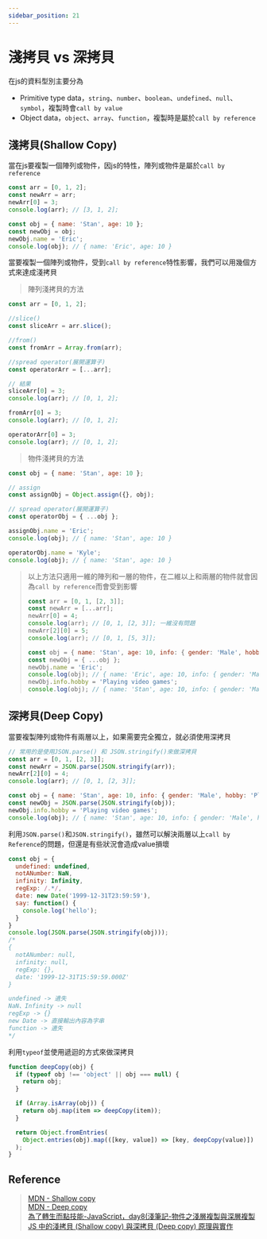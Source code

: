 ```yaml
---
sidebar_position: 21
---
```


# 淺拷貝 vs 深拷貝
在js的資料型別主要分為
- Primitive type data，`string`、`number`、`boolean`、`undefined`、`null`、`symbol`，複製時會`call by value`
- Object data，`object`、`array`、`function`，複製時是屬於`call by reference`
## 淺拷貝(Shallow Copy)
當在js要複製一個陣列或物件，因js的特性，陣列或物件是屬於`call by reference`
```javascript
const arr = [0, 1, 2];
const newArr = arr;
newArr[0] = 3;
console.log(arr); // [3, 1, 2];

const obj = { name: 'Stan', age: 10 };
const newObj = obj;
newObj.name = 'Eric';
console.log(obj); // { name: 'Eric', age: 10 }
```

當要複製一個陣列或物件，受到`call by reference`特性影響，我們可以用幾個方式來達成淺拷貝<br>
> 陣列淺拷貝的方法
```javascript
const arr = [0, 1, 2];

//slice()
const sliceArr = arr.slice();

//from()
const fromArr = Array.from(arr);

//spread operator(展開運算子)
const operatorArr = [...arr];

// 結果
sliceArr[0] = 3;
console.log(arr); // [0, 1, 2];

fromArr[0] = 3;
console.log(arr); // [0, 1, 2];

operatorArr[0] = 3;
console.log(arr); // [0, 1, 2];
```
> 物件淺拷貝的方法
```javascript
const obj = { name: 'Stan', age: 10 };

// assign
const assignObj = Object.assign({}, obj);

// spread operator(展開運算子)
const operatorObj = { ...obj };

assignObj.name = 'Eric';
console.log(obj); // { name: 'Stan', age: 10 }

operatorObj.name = 'Kyle';
console.log(obj); // { name: 'Stan', age: 10 }
```

> 以上方法只適用一維的陣列和一層的物件，在二維以上和兩層的物件就會因為`call by reference`而會受到影響
> ```javascript
> const arr = [0, 1, [2, 3]];
> const newArr = [...arr];
> newArr[0] = 4;
> console.log(arr); // [0, 1, [2, 3]]; 一維沒有問題
> newArr[2][0] = 5;
> console.log(arr); // [0, 1, [5, 3]];
> 
> const obj = { name: 'Stan', age: 10, info: { gender: 'Male', hobby: 'Playing basketball'} };
> const newObj = { ...obj };
> newObj.name = 'Eric';
> console.log(obj); // { name: 'Eric', age: 10, info: { gender: 'Male', hobby: 'Playing basketball'} }; 一層沒有問題
> newObj.info.hobby = 'Playing video games';
> console.log(obj); // { name: 'Stan', age: 10, info: { gender: 'Male', hobby: 'Playing video games'} };
> ```

## 深拷貝(Deep Copy)
當要複製陣列或物件有兩層以上，如果需要完全獨立，就必須使用深拷貝
```javascript
// 常用的是使用JSON.parse() 和 JSON.stringify()來做深拷貝
const arr = [0, 1, [2, 3]];
const newArr = JSON.parse(JSON.stringify(arr));
newArr[2][0] = 4;
console.log(arr); // [0, 1, [2, 3]];

const obj = { name: 'Stan', age: 10, info: { gender: 'Male', hobby: 'Playing basketball'} };
const newObj = JSON.parse(JSON.stringify(obj));
newObj.info.hobby = 'Playing video games';
console.log(obj); // { name: 'Stan', age: 10, info: { gender: 'Male', hobby: 'Playing basketball'} }
```

利用`JSON.parse()`和`JSON.stringify()`，雖然可以解決兩層以上`call by Reference`的問題，但還是有些狀況會造成value損壞
```javascript
const obj = {
  undefined: undefined,
  notANumber: NaN,
  infinity: Infinity,
  regExp: /.*/,
  date: new Date('1999-12-31T23:59:59'),
  say: function() {
    console.log('hello');
  }
}
console.log(JSON.parse(JSON.stringify(obj)));
/*
{
  notANumber: null,
  infinity: null,
  regExp: {},
  date: '1999-12-31T15:59:59.000Z'
}

undefined -> 遺失
NaN、Infinity -> null
regExp -> {}
new Date -> 直接輸出內容為字串
function -> 遺失
*/
```

利用`typeof`並使用遞迴的方式來做深拷貝
```javascript
function deepCopy(obj) {
  if (typeof obj !== 'object' || obj === null) {
    return obj;
  }

  if (Array.isArray(obj)) {
    return obj.map(item => deepCopy(item));
  }

  return Object.fromEntries(
    Object.entries(obj).map(([key, value]) => [key, deepCopy(value)])
  );
}
```

## Reference
> [MDN - Shallow copy](https://developer.mozilla.org/en-US/docs/Glossary/Shallow_copy)<br>
> [MDN - Deep copy](https://developer.mozilla.org/en-US/docs/Glossary/Deep_copy)<br>
> [為了轉生而點技能-JavaScript，day8(淺筆記-物件之淺層複製與深層複製](https://ithelp.ithome.com.tw/articles/10282829)<br>
> [JS 中的淺拷貝 (Shallow copy) 與深拷貝 (Deep copy) 原理與實作](https://www.programfarmer.com/articles/2021/javascript-shallow-copy-deep-copy)